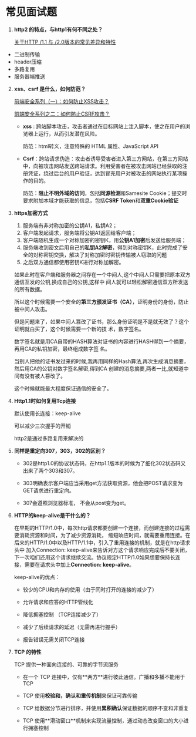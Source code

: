 # 常见面试题

1. **http2 的特点，与http1有何不同之处？**

   [关于HTTP /1.1 与 /2.0版本的常见差异和特性](https://juejin.im/post/6844903683277193223)

- 二进制传输
- header压缩
- 多路复用
- 服务器端推送

2. **xss、csrf 是什么，如何防范？**

   [前端安全系列（一）：如何防止XSS攻击？](https://juejin.im/post/6844903685122703367)

   [前端安全系列之二：如何防止CSRF攻击？](https://juejin.im/post/6844903689702866952)

   - **xss** : 跨站脚本攻击，攻击者通过在目标网站上注入脚本，使之在用户的浏览器上运行，从而引发潜在风险。

     防范：html转义，注意特殊的 HTML 属性、JavaScript API

   - **Csrf**：跨站请求伪造：攻击者诱导受害者进入第三方网站，在第三方网站中，向被攻击网站发送跨站请求。利用受害者在被攻击网站已经获取的注册凭证，绕过后台的用户验证，达到冒充用户对被攻击的网站执行某项操作的目的。

     防范：**阻止不明外域的访问**，包括**同源检测**和Samesite Cookie；提交时要求附加本域才能获取的信息，包括**CSRF Token**和**双重Cookie验证**
   
3. **https加密方式**
   
   1. 服务端有非对称加密的公钥A1，私钥A2；
   2. 客户端发起请求，服务端将公钥A1返回给客户端；
   3. 客户端随机生成一个对称加密的密钥K，用**公钥A1加密**后发送给服务端；
   4. 服务端收到密文后用自己的**私钥A2解密**，得到对称密钥K，此时完成了安全的对称密钥交换，解决了对称加密时密钥传输被人窃取的问题
   5. 之后双方通信都使用密钥K进行对称加解密。
   
   如果此时在客户端和服务器之间存在⼀个中间⼈,这个中间⼈只需要把原本双⽅通信互发的公钥,换成⾃⼰的公钥,这样中 间⼈就可以轻松解密通信双⽅所发送的所有数据。 
   
   所以这个时候需要⼀个安全的**第三⽅颁发证书（CA）**，证明身份的身份，防⽌被中间⼈攻击。
   
   但是问题来了，如果中间⼈篡改了证书，那么身份证明是不是就⽆效了？这个证明就⽩买了，这个时候需要⼀个新的技 术，数字签名。 
   
   数字签名就是⽤CA⾃带的HASH算法对证书的内容进⾏HASH得到⼀个摘要，再⽤CA的私钥加密，最终组成数字签 名。
   
   当别⼈把他的证书发过来的时候,我再⽤同样的Hash算法,再次⽣成消息摘要，然后⽤CA的公钥对数字签名解密,得到CA 创建的消息摘要,两者⼀⽐,就知道中间有没有被⼈篡改了。 
   
   这个时候就能最⼤程度保证通信的安全了。
   
4. **Http1.1时如何复用Tcp连接**

   默认使用长连接：keep-alive

   可以减少三次握手的开销

   http2是通过多路复用来解决的

5. **同样是重定向307，303，302的区别？** 

   - 302是http1.0的协议状态码，在http1.1版本的时候为了细化302状态码⼜出来了两个303和307。 

   - 303明确表示客户端应当采⽤get⽅法获取资源，他会把POST请求变为GET请求进⾏重定向。
   -  307会遵照浏览器标准， 不会从post变为get。

6. **HTTP的keep-alive是⼲什么的？** 

   在早期的HTTP/1.0中，每次http请求都要创建⼀个连接，⽽创建连接的过程需要消耗资源和时间，为了减少资源消耗， 缩短响应时间，就需要重⽤连接。在后来的HTTP/1.0中以及HTTP/1.1中，引⼊了重⽤连接的机制，就是在http请求头中 加⼊Connection: keep-alive来告诉对⽅这个请求响应完成后不要关闭，下⼀次咱们还⽤这个请求继续交流。协议规定HTTP/1.0如果想要保持⻓连接，需要在请求头中加上**Connection: keep-alive**。 

   keep-alive的优点： 

   - 较少的CPU和内存的使⽤（由于同时打开的连接的减少了） 

   - 允许请求和应答的HTTP管线化 

   - 降低拥塞控制 （TCP连接减少了） 

   - 减少了后续请求的延迟（⽆需再进⾏握⼿） 

   - 报告错误⽆需关闭TCP连接

7. **TCP 的特性** 

   TCP 提供⼀种⾯向连接的、可靠的字节流服务 

   - 在⼀个 TCP 连接中，仅有**两⽅**进⾏彼此通信。⼴播和多播不能⽤于 TCP 

   - TCP 使⽤**校验和，确认和重传机制**来保证可靠传输 

   - TCP 给数据分节进⾏排序，并使⽤**累积确认**保证数据的顺序不变和⾮重复 

   - TCP 使⽤**滑动窗⼝**机制来实现流量控制，通过动态改变窗⼝的⼤⼩进⾏拥塞控制 